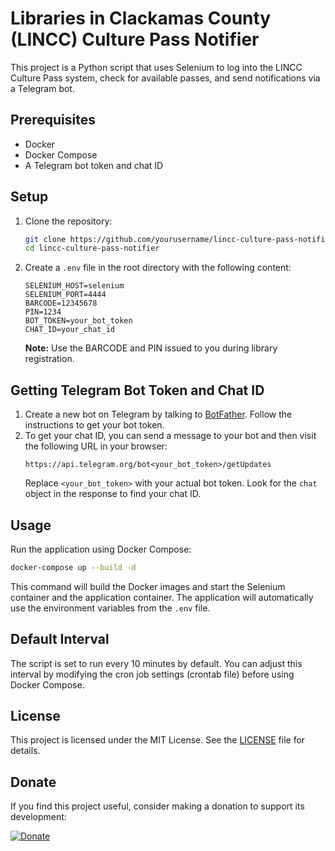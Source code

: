 # Libraries in Clackamas County (LINCC) Culture Pass Notifier

This project is a Python script that uses Selenium to log into the LINCC Culture Pass system, check for available passes, and send notifications via a Telegram bot.

## Prerequisites

- Docker
- Docker Compose
- A Telegram bot token and chat ID

## Setup

1. Clone the repository:
    ```sh
    git clone https://github.com/yourusername/lincc-culture-pass-notifier.git
    cd lincc-culture-pass-notifier
    ```

2. Create a `.env` file in the root directory with the following content:
    ```properties
    SELENIUM_HOST=selenium
    SELENIUM_PORT=4444
    BARCODE=12345678
    PIN=1234
    BOT_TOKEN=your_bot_token
    CHAT_ID=your_chat_id
    ```

    **Note:** Use the BARCODE and PIN issued to you during library registration.

## Getting Telegram Bot Token and Chat ID

1. Create a new bot on Telegram by talking to [BotFather](https://t.me/botfather). Follow the instructions to get your bot token.
2. To get your chat ID, you can send a message to your bot and then visit the following URL in your browser:
    ```
    https://api.telegram.org/bot<your_bot_token>/getUpdates
    ```
    Replace `<your_bot_token>` with your actual bot token. Look for the `chat` object in the response to find your chat ID.

## Usage

Run the application using Docker Compose:
```sh
docker-compose up --build -d
```

This command will build the Docker images and start the Selenium container and the application container. The application will automatically use the environment variables from the `.env` file.

## Default Interval

The script is set to run every 10 minutes by default. You can adjust this interval by modifying the cron job settings (crontab file) before using Docker Compose.

## License

This project is licensed under the MIT License. See the [LICENSE](LICENSE) file for details.

## Donate

If you find this project useful, consider making a donation to support its development:

[![Donate](https://img.shields.io/badge/Donate-PayPal-blue.svg)](https://www.paypal.com/donate/?business=YUHM53ZPKE6WN&no_recurring=0&item_name=Support+the+Developer%21+%E2%98%95+Buy+me+a+coffee+and+help+fuel+more+great+work%21&currency_code=USD)